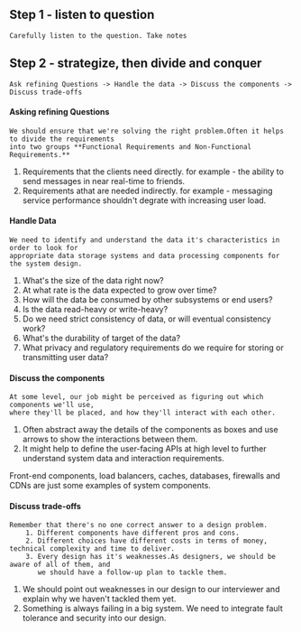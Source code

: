 
## Step 1 - listen to question

    Carefully listen to the question. Take notes

## Step 2 - strategize, then divide and conquer

    Ask refining Questions -> Handle the data -> Discuss the components -> Discuss trade-offs


#### Asking refining Questions

    We should ensure that we're solving the right problem.Often it helps to divide the requirements 
    into two groups **Functional Requirements and Non-Functional Requirements.**

1. Requirements that the clients need directly. for example - the ability to send messages in near real-time to friends.
2. Requirements athat are needed indirectly. for example - messaging service performance shouldn't degrate with increasing user load.


#### Handle Data

    We need to identify and understand the data it's characteristics in order to look for 
    appropriate data storage systems and data processing components for the system design.

1. What's the size of the data right now?
2. At what rate is the data expected to grow over time?
3. How will the data be consumed by other subsystems or end users?
4. Is the data read-heavy or write-heavy?
5. Do we need strict consistency of data, or will eventual consistency work?
6. What's the durability of target of the data?
7. What privacy and regulatory requirements do we require for storing or transmitting user data?

#### Discuss the components

    At some level, our job might be perceived as figuring out which components we'll use, 
    where they'll be placed, and how they'll interact with each other.

1. Often abstract away the details of the components as boxes and use arrows to show the interactions between them.
2. It might help to define the user-facing APIs at high level to further understand system data and interaction requirements.

Front-end components, load balancers, caches, databases, firewalls and CDNs are just some examples of system components.

#### Discuss trade-offs

    Remember that there's no one correct answer to a design problem.
        1. Different components have different pros and cons.
        2. Different choices have different costs in terms of money, technical complexity and time to deliver.
        3. Every design has it's weaknesses.As designers, we should be aware of all of them, and 
           we should have a follow-up plan to tackle them.

1. We should point out weaknesses in our design to our interviewer and explain why we haven't tackled them yet.
2. Something is always failing in a big system. We need to integrate fault tolerance and security into our design. 